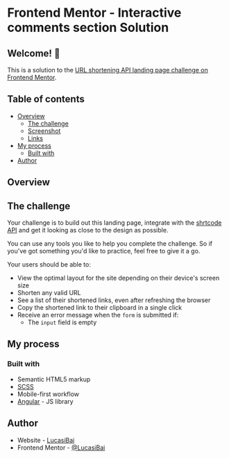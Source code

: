 # Frontend Mentor - Interactive comments section Solution

## Welcome! 👋

This is a solution to the [URL shortening API landing page challenge on Frontend Mentor](https://www.frontendmentor.io/challenges/url-shortening-api-landing-page-2ce3ob-G/hub).

## Table of contents

- [Overview](#overview)
  - [The challenge](#the-challenge)
  - [Screenshot](#solution-screenshot)
  - [Links](#links)
- [My process](#my-process)
  - [Built with](#built-with)
- [Author](#author)

## Overview

## The challenge

Your challenge is to build out this landing page, integrate with the [shrtcode API](https://app.shrtco.de/) and get it looking as close to the design as possible.

You can use any tools you like to help you complete the challenge. So if you've got something you'd like to practice, feel free to give it a go.

Your users should be able to:

- View the optimal layout for the site depending on their device's screen size
- Shorten any valid URL
- See a list of their shortened links, even after refreshing the browser
- Copy the shortened link to their clipboard in a single click
- Receive an error message when the `form` is submitted if:
  - The `input` field is empty

<!-- ### Solution Screenshot

#### Desktop View


#### Mobile View -->

<!-- ### Links

- Solution URL: https://interactive-buttons-fem-lucasibai.netlify.app/ -->

## My process

### Built with

- Semantic HTML5 markup
- [SCSS](https://sass-lang.com/)
- Mobile-first workflow
- [Angular](https://angular.io/) - JS library

## Author

- Website - [LucasiBai](https://github.com/LucasiBai)
- Frontend Mentor - [@LucasiBai](https://www.frontendmentor.io/profile/LucasiBai)
